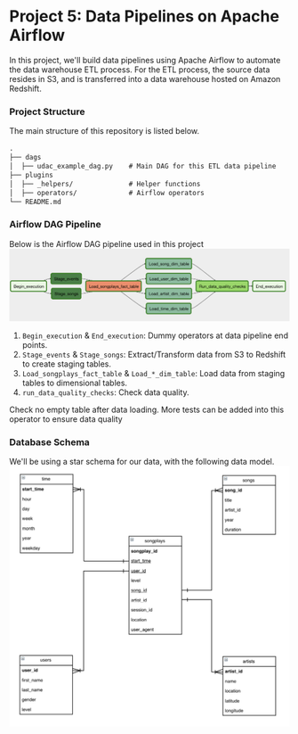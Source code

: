 # Project 5: Data Pipelines on Apache Airflow
In this project, we'll build data pipelines using Apache Airflow to automate the data warehouse ETL process. For the ETL process, the source data resides in S3, and is transferred into a data warehouse hosted on Amazon Redshift.

### Project Structure
The main structure of this repository is listed below.

    .
    ├── dags                            
    │  ├── udac_example_dag.py    # Main DAG for this ETL data pipeline
    ├── plugins                
    │  ├── _helpers/              # Helper functions
    │  ├── operators/             # Airflow operators
    └── README.md

### Airflow DAG Pipeline
Below is the Airflow DAG pipeline used in this project
![Dag](https://github.com/Gianatmaja/Udacity-Data-Engineering-Nanodegree/blob/main/Data-Pipelines-Apache-Airflow/images/Screenshot%202022-11-19%20at%203.26.54%20PM.png)

1. `Begin_execution` & `End_execution`: Dummy operators at data pipeline end points.
2. `Stage_events` & `Stage_songs`: Extract/Transform data from S3 to Redshift to create staging tables.
3. `Load_songplays_fact_table` & `Load_*_dim_table`: Load data from staging tables to dimensional tables.
4. `run_data_quality_checks`: Check data quality.

Check no empty table after data loading. More tests can be added into this operator to ensure data quality

### Database Schema
We'll be using a star schema for our data, with the following data model.
![Schema](https://github.com/Gianatmaja/Udacity-Data-Engineering-Nanodegree/blob/main/Data-Pipelines-Apache-Airflow/images/Screenshot%202022-03-05%20at%203.27.01%20PM%203.17.51%20PM.png)
